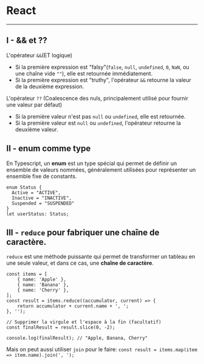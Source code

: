 # React
***
## I - && et ??
L'opérateur ``&&``(ET logique)
* Si la première expression est "falsy"(``false``, ``null``, ``undefined``, ``0``, ``NaN``, ou une chaîne vide ``""``), elle est retournée immédiatement.
* Si la première expression est "truthy", l'opérateur ``&&`` retourne la valeur de la deuxième expression.

L'opérateur ``??`` (Coalescence des nuls, principalement utilisé pour fournir une valeur par défaut) 
* Si la première valeur n'est pas ``null`` ou ``undefined``, elle est retournée.
* Si la première valeur est ``null`` ou ``undefined``, l'opérateur retourne la deuxième valeur.

## II - enum comme type
En Typescript, un **enum** est un type spécial qui permet de définir un ensemble de valeurs nommées, généralement utilisées pour représenter un ensemble fixe de constants.
````JS
enum Status {
  Active = "ACTIVE",
  Inactive = "INACTIVE",
  Suspended = "SUSPENDED"
}
let userStatus: Status;
````

## III - ``reduce`` pour fabriquer une chaîne de caractère.
``reduce`` est une méthode puissante qui permet de transformer un tableau en une seule valeur, et dans ce cas, une **chaîne de caractère**.
````
const items = [
    { name: 'Apple' },
    { name: 'Banana' },
    { name: 'Cherry' },
];
const result = items.reduce((accumulator, current) => {
    return accumulator + current.name + ', ';
}, '');

// Supprimer la virgule et l'espace à la fin (facultatif)
const finalResult = result.slice(0, -2);

console.log(finalResult); // "Apple, Banana, Cherry"
````
Mais on peut aussi utiliser ``join`` pour le faire:
``const result = items.map(item => item.name).join(', ');``